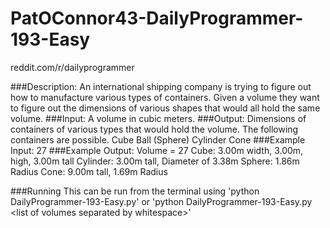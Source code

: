 PatOConnor43-DailyProgrammer-193-Easy
=====================================

reddit.com/r/dailyprogrammer


###Description:
An international shipping company is trying to figure out how to manufacture various
types of containers. Given a volume they want to figure out the dimensions of various
shapes that would all hold the same volume.
###Input:
A volume in cubic meters.
###Output:
Dimensions of containers of various types that would hold the volume. The following containers are possible.
Cube
Ball (Sphere)
Cylinder
Cone
###Example Input:
27
###Example Output:
Volume = 27
Cube: 3.00m width, 3.00m, high, 3.00m tall
Cylinder: 3.00m tall, Diameter of 3.38m
Sphere: 1.86m Radius
Cone: 9.00m tall, 1.69m Radius

###Running
This can be run from the terminal using 'python DailyProgrammer-193-Easy.py' or 'python DailyProgrammer-193-Easy.py \<list of volumes separated by whitespace\>'


